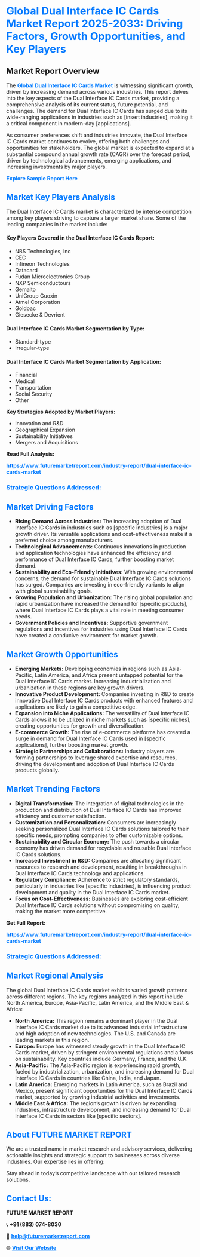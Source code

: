 <h1 style="color: #007BFF;">Global Dual Interface IC Cards Market Report 2025-2033: Driving Factors, Growth Opportunities, and Key Players</h1>

<section id="overview">
<h2>Market Report Overview</h2>
<p>The <a href="https://www.futuremarketreport.com/industry-report/dual-interface-ic-cards-market" style="color: #007BFF; text-decoration: none;"><strong>Global Dual Interface IC Cards Market</strong></a> is witnessing significant growth, driven by increasing demand across various industries. This report delves into the key aspects of the Dual Interface IC Cards market, providing a comprehensive analysis of its current status, future potential, and challenges. The demand for Dual Interface IC Cards has surged due to its wide-ranging applications in industries such as [insert industries], making it a critical component in modern-day [applications].</p>
<p>As consumer preferences shift and industries innovate, the Dual Interface IC Cards market continues to evolve, offering both challenges and opportunities for stakeholders. The global market is expected to expand at a substantial compound annual growth rate (CAGR) over the forecast period, driven by technological advancements, emerging applications, and increasing investments by major players.</p>
</section>

<section id="overview">
<p><a href="https://www.futuremarketreport.com/request-sample/reportId=76436" style="color: #007BFF; text-decoration: none;"><strong>Explore Sample Report Here</strong></a></p>
</section>

<section id="key-players">
<h2 style="color: #007BFF;">Market Key Players Analysis</h2>
<p>The Dual Interface IC Cards market is characterized by intense competition among key players striving to capture a larger market share. Some of the leading companies in the market include:</p>
<h4>Key Players Covered in the Dual Interface IC Cards Report:</h4>
<ul><li>NBS Technologies, Inc</li><li>CEC</li><li>Infineon Technologies</li><li>Datacard</li><li>Fudan Microelectronics Group</li><li>NXP Semiconductours</li><li>Gemalto</li><li>UniGroup Guoxin</li><li>Atmel Corporation</li><li>Goldpac</li><li>Giesecke &amp; Devrient</li></ul>
<h4>Dual Interface IC Cards Market Segmentation by Type:</h4>
<ul><li>Standard-type</li><li>Irregular-type</li></ul>

<h4>Dual Interface IC Cards Market Segmentation by Application:</h4>
<ul><li>Financial</li><li>Medical</li><li>Transportation</li><li>Social Security</li><li>Other</li></ul>
<p><strong>Key Strategies Adopted by Market Players:</strong></p>
<ul>
<li>Innovation and R&D</li>
<li>Geographical Expansion</li>
<li>Sustainability Initiatives</li>
<li>Mergers and Acquisitions</li>
</ul>
</section>

<section>
<p><strong>Read Full Analysis: </strong></p><a href="https://www.futuremarketreport.com/industry-report/dual-interface-ic-cards-market" style="color: #007BFF; text-decoration: none;"><strong>https://www.futuremarketreport.com/industry-report/dual-interface-ic-cards-market</strong></a>
<h3 style="color: #007BFF;">Strategic Questions Addressed:</h3>
</section>

<section id="driving-factors">
<h2 style="color: #007BFF;">Market Driving Factors</h2>
<ul>
<li><strong>Rising Demand Across Industries:</strong> The increasing adoption of Dual Interface IC Cards in industries such as [specific industries] is a major growth driver. Its versatile applications and cost-effectiveness make it a preferred choice among manufacturers.</li>
<li><strong>Technological Advancements:</strong> Continuous innovations in production and application technologies have enhanced the efficiency and performance of Dual Interface IC Cards, further boosting market demand.</li>
<li><strong>Sustainability and Eco-Friendly Initiatives:</strong> With growing environmental concerns, the demand for sustainable Dual Interface IC Cards solutions has surged. Companies are investing in eco-friendly variants to align with global sustainability goals.</li>
<li><strong>Growing Population and Urbanization:</strong> The rising global population and rapid urbanization have increased the demand for [specific products], where Dual Interface IC Cards plays a vital role in meeting consumer needs.</li>
<li><strong>Government Policies and Incentives:</strong> Supportive government regulations and incentives for industries using Dual Interface IC Cards have created a conducive environment for market growth.</li>
</ul>
</section>

<section id="growth-opportunities">
<h2 style="color: #007BFF;">Market Growth Opportunities</h2>
<ul>
<li><strong>Emerging Markets:</strong> Developing economies in regions such as Asia-Pacific, Latin America, and Africa present untapped potential for the Dual Interface IC Cards market. Increasing industrialization and urbanization in these regions are key growth drivers.</li>
<li><strong>Innovative Product Development:</strong> Companies investing in R&D to create innovative Dual Interface IC Cards products with enhanced features and applications are likely to gain a competitive edge.</li>
<li><strong>Expansion into Niche Applications:</strong> The versatility of Dual Interface IC Cards allows it to be utilized in niche markets such as [specific niches], creating opportunities for growth and diversification.</li>
<li><strong>E-commerce Growth:</strong> The rise of e-commerce platforms has created a surge in demand for Dual Interface IC Cards used in [specific applications], further boosting market growth.</li>
<li><strong>Strategic Partnerships and Collaborations:</strong> Industry players are forming partnerships to leverage shared expertise and resources, driving the development and adoption of Dual Interface IC Cards products globally.</li>
</ul>
</section>

<section id="trending-factors">
<h2 style="color: #007BFF;">Market Trending Factors</h2>
<ul>
<li><strong>Digital Transformation:</strong> The integration of digital technologies in the production and distribution of Dual Interface IC Cards has improved efficiency and customer satisfaction.</li>
<li><strong>Customization and Personalization:</strong> Consumers are increasingly seeking personalized Dual Interface IC Cards solutions tailored to their specific needs, prompting companies to offer customizable options.</li>
<li><strong>Sustainability and Circular Economy:</strong> The push towards a circular economy has driven demand for recyclable and reusable Dual Interface IC Cards solutions.</li>
<li><strong>Increased Investment in R&D:</strong> Companies are allocating significant resources to research and development, resulting in breakthroughs in Dual Interface IC Cards technology and applications.</li>
<li><strong>Regulatory Compliance:</strong> Adherence to strict regulatory standards, particularly in industries like [specific industries], is influencing product development and quality in the Dual Interface IC Cards market.</li>
<li><strong>Focus on Cost-Effectiveness:</strong> Businesses are exploring cost-efficient Dual Interface IC Cards solutions without compromising on quality, making the market more competitive.</li>
</ul>
</section>

<section>
<p><strong>Get Full Report: </strong></p><a href="https://www.futuremarketreport.com/industry-report/dual-interface-ic-cards-market" style="color: #007BFF; text-decoration: none;"><strong>https://www.futuremarketreport.com/industry-report/dual-interface-ic-cards-market</strong></a>
<h3 style="color: #007BFF;">Strategic Questions Addressed:</h3>
</section>


<section id="regional-analysis">
<h2 style="color: #007BFF;">Market Regional Analysis</h2>
<p>The global Dual Interface IC Cards market exhibits varied growth patterns across different regions. The key regions analyzed in this report include North America, Europe, Asia-Pacific, Latin America, and the Middle East & Africa:</p>
<ul>
<li><strong>North America:</strong> This region remains a dominant player in the Dual Interface IC Cards market due to its advanced industrial infrastructure and high adoption of new technologies. The U.S. and Canada are leading markets in this region.</li>
<li><strong>Europe:</strong> Europe has witnessed steady growth in the Dual Interface IC Cards market, driven by stringent environmental regulations and a focus on sustainability. Key countries include Germany, France, and the U.K.</li>
<li><strong>Asia-Pacific:</strong> The Asia-Pacific region is experiencing rapid growth, fueled by industrialization, urbanization, and increasing demand for Dual Interface IC Cards in countries like China, India, and Japan.</li>
<li><strong>Latin America:</strong> Emerging markets in Latin America, such as Brazil and Mexico, present significant opportunities for the Dual Interface IC Cards market, supported by growing industrial activities and investments.</li>
<li><strong>Middle East & Africa:</strong> The region’s growth is driven by expanding industries, infrastructure development, and increasing demand for Dual Interface IC Cards in sectors like [specific sectors].</li>
</ul>
</section>

<footer>
<h2 style="color: #007BFF;">About FUTURE MARKET REPORT</h2>
<p>We are a trusted name in market research and advisory services, delivering actionable insights and strategic support to businesses across diverse industries. Our expertise lies in offering:</p>

<p>Stay ahead in today’s competitive landscape with our tailored research solutions.</p>

<h2 style="color: #007BFF;">Contact Us:</h2>
<p><strong>FUTURE MARKET REPORT</strong></p>
<p>📞 <strong>+91 (883) 074-8030</strong></p>
<p>📧 <strong><a href="mailto:help@futuremarketreport.com" style="color: #007BFF;">help@futuremarketreport.com</a></strong></p>
<p>🌐 <strong><a href="https://www.futuremarketreport.com/" style="color: #007BFF;">Visit Our Website</a></strong></p>
</footer>